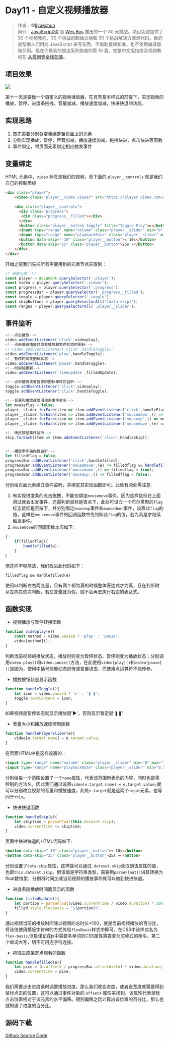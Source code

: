 # Day11 - 自定义视频播放器


> 作者：©[liyuechun](https://github.com/liyuechun)  
> 简介：[JavaScript30](https://javascript30.com) 是 [Wes Bos](https://github.com/wesbos) 推出的一个 30 天挑战。项目免费提供了 30 个视频教程、30 个挑战的起始文档和 30 个挑战解决方案源代码。目的是帮助人们用纯 JavaScript 来写东西，不借助框架和库，也不使用编译器和引用。现在你看到的是这系列指南的第 10 篇。完整中文版指南及视频教程在 [从零到壹全栈部落](http://kongyixueyuan.com/course/4188)。

## 项目效果

![](http://om1c35wrq.bkt.clouddn.com/day11-0.gif)

第十一天是要做一个自定义的视频播放器，在具有基本样式的前提下，实现视频的播放，暂停，进度条拖拽，音量加减，播放速度加减，快进快退的功能。

## 实现思路

1. 首先需要分别将变量绑定至页面上的元素
2. 分别实现播放，暂停，声音加减，播放速度加减，拖拽快进，点击快进等函数
3. 事件绑定，将页面元素绑定相应触发事件

## 变量绑定

HTML 元素中，`video` 标签是我们的视频，而下面的 `player__controls` 就是我们自己的控制面板

```html
<div class="player">
    <video class="player__video viewer" src="https://player.vimeo.com/external/194837908.sd.mp4?s=c350076905b78c67f74d7ee39fdb4fef01d12420&profile_id=164"></video>
    
    <div class="player__controls">
      <div class="progress">
       <div class="progress__filled"></div>
      </div>
      <button class="player__button toggle" title="Toggle Play">►</button>
      <input type="range" name="volume" class="player__slider" min="0" max="1" step="0.05" value="1">
      <input type="range" name="playbackRate" class="player__slider" min="0.5" max="2" step="0.1" value="1">
      <button data-skip="-10" class="player__button">« 10s</button>
      <button data-skip="25" class="player__button">25s »</button>
    </div>
</div>
```

开始之前我们先把所有需要用到的元素节点先取到：

```javascript
/* 获取元素  */
const player = document.querySelector('.player');
const video = player.querySelector('.viewer');
const progress = player.querySelector('.progress');
const progressBar = player.querySelector('.progress__filled');
const toggle = player.querySelector('.toggle');
const skipButtons = player.querySelectorAll('[data-skip]');
const ranges = player.querySelectorAll('.player__slider');
```

## 事件监听

```javascript
<!--点击播放-->
video.addEventListener('click',videoplay);
<!--点击或者播放时改变播放和暂停状态的图标-->
// video.addEventListener('click',handleToggle);
video.addEventListener('play',handleToggle);
<!--暂停时改变图标状态-->
video.addEventListener('pause',handleToggle);
<!--时间轴更新-->
video.addEventListener('timeupdate',filledUpdate);

<!--点击播放或者暂停的图标事件的监听-->
toggle.addEventListener('click',videoplay);
toggle.addEventListener('click',handleToggle);

<!--音量和播放速度滑动条事件监听-->
let mouseflag = false;
player__slider.forEach(item => item.addEventListener('click',handlePlayerSlider));
player__slider.forEach(item => item.addEventListener('mousedown',() => mouseflag = true));
player__slider.forEach(item => item.addEventListener('mouseup',() => mouseflag = false));
player__slider.forEach(item => item.addEventListener('mousemove',(e) => mouseflag && handlePlayerSlider(e)));

<!--快进按钮事件监听-->
skip.forEach(item => item.addEventListener('click',handleSkip));


<!--播放事件轴拖拽监听-->
let filledflag = false;
progressBar.addEventListener('click',handlefilled);
progressBar.addEventListener('mousemove',(e) => filledflag && handlefilled(e));
progressBar.addEventListener('mousedown',() => filledflag = true);
progressBar.addEventListener('mouseup',() => filledflag = false);
```

分别给页面元素建立事件监听，并绑定其实现函数即可。此处有两处需注意:

1. 有实现进度条的点击拖拽，不能仅绑定`mousemove`事件，因为这样鼠标在上面滑过就会出发事件，还需判断鼠标是否点下，此处可设立一个布尔类型的`flag`标志鼠标是否按下，并分别绑定`mouseup`事件和`mousedown`事件，设置此`flag`的值，这样在`mousemove`事件的回调函数中先判断此`flag`的值，若为真是才继续触发事件。
2. `mousemove`的回调函数本应如下:


```javascript
{
    if(filledflag){
        handlefilled(e);
    }
｝
```
但这样不够简洁，我们改进此代码如下：

```
filledflag && handlefilled(e)
```
使用`&&`判断左右两变量，只有两个都为真的时候整体表达式才为真，且在判断时从左向右依次判断，若左变量就为假，就不会再去执行右边的表达式。

## 函数实现

* 视频播放与暂停转换函数

```Javascript
function videoplay(e){
    const method = video.paused ? 'play' : 'pause';
    video[method]();
}
```
判断当前视频的播放状态，播放时则变为暂停状态、暂停则变为播放状态；分别调用`video.play()`和`video.pause()`方法，在此使用`video[play]()`和`video[pause]()`是因为，使用中括号能够动态的传递变量进去，而使用点运算符不能传参。

* 播放按钮状态显示函数


```Javascript
function handleToggle(){
    let icon = video.paused ? '►' : '❚ ❚';
    toggle.textContent = icon;
}
```
如果视频是暂停状态就显示播放键'►'，否则显示暂定键'❚❚'

* 音量大小和播放速度控制函数


```Javascript
function handlePlayerSlider(e){
    video[e.target.name] = e.target.value;
}
```
在页面HTML中是这样设置的：


```HTML
<input type="range" name="volume" class="player__slider" min="0" max="1" step="0.05" value="1">
<input type="range" name="playbackRate" class="player__slider" min="0.5" max="2" step="0.1" value="1">
```
分别给每一个范围设置了一个`name`属性，代表该范围所表示的内容，同时也是需控制的方法名，因此我们通过设置`video[e.target.name] = e.target.value;`就可以分别改变视频的音量和播放速度，此处`e.target`就是这两个`input`元素，也等同于`this`。

* 快进快退函数

```Javascript
function handleSkip(e){
    let skiptime = parseFloat(this.dataset.skip);
    video.currentTime += skiptime;
}
```
页面中快进快退的HTML代码如下:


```HTML
<button data-skip="-10" class="player__button">« 10s</button>
<button data-skip="25" class="player__button">25s »</button>
```
分别设置了`data-skip`属性，这样就可以通过`.dataset.skip`获取到该属性的值，也即`this.dataset.skip`，但该值是字符串类型，需要用`parseFloat()`讲其转换为float数值型，分别将时间加减当前视频的播放事件就可以做到快进快退。

* 进度条随播放时间而显示的函数


```Javascript
function filledUpdate(){
    let portion = parseFloat(video.currentTime / video.duration) * 100;
    filled.style.flexBasis = `${portion}%`;
}
```
通过视频当前的播放时间除以视频的总时长*100，就是当前视频播放的百分比，将该值使用模版字符串的方式传给`flexBasis`样式中即可，在CSS中该样式名为`flex-basis`,但是谨记在js中需要多单词的CSS属性需要变为驼峰式的命名，第二个单词大写，切不可用连字符连接。

* 拖拽进度条定点观看的函数


```Javascript
function handlefilled(e){    
    let pice = (e.offsetX / progressBar.offsetWidth) * video.duration;
    video.currentTime = pice;
}
```

我们需要点击进度条时调整播放进度，那么我们改变进度，或者说宽度就需要得到鼠标点击的位置，这可以通过事件对象的 `offsetX` 属性来找到，该属性代表鼠标点击位置相对于该元素的水平偏移。得到偏移之后计算出该位置的百分比，那么也就知道了进度的百分比。


## 源码下载

[Github Source Code](https://github.com/liyuechun/JavaScript30-liyuechun)



